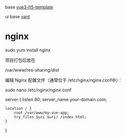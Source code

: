 base [vue3-h5-template](https://github.com/yulimchen/vue3-h5-template)

ui base [vant](https://vant-ui.github.io/vant/#/zh-CN/home)

# nginx
sudo yum install nginx

项目打包后放在

/var/www/res-sharing/dist


编辑 Nginx 配置文件（通常位于 /etc/nginx/nginx.conf中）：

sudo nano /etc/nginx/nginx.conf


server {
    listen 80;
    server_name your-domain.com;

    location / {
        root /var/www/my-vue-app;
        try_files $uri $uri/ /index.html;
    }
}
